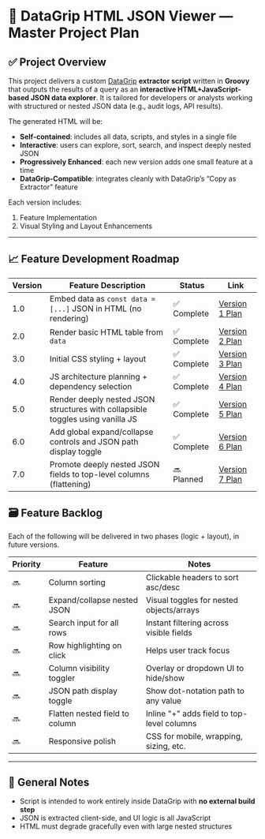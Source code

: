 # 🧩 DataGrip HTML JSON Viewer — Master Project Plan

## ✅ Project Overview

This project delivers a custom [DataGrip](https://www.jetbrains.com/datagrip/) **extractor script** written in **Groovy** that outputs the results of a query as an **interactive HTML+JavaScript-based JSON data explorer**. It is tailored for developers or analysts working with structured or nested JSON data (e.g., audit logs, API results).

The generated HTML will be:
- **Self-contained**: includes all data, scripts, and styles in a single file
- **Interactive**: users can explore, sort, search, and inspect deeply nested JSON
- **Progressively Enhanced**: each new version adds one small feature at a time
- **DataGrip-Compatible**: integrates cleanly with DataGrip’s “Copy as Extractor” feature

Each version includes:
1. Feature Implementation
2. Visual Styling and Layout Enhancements

---


## 📈 Feature Development Roadmap

| Version | Feature Description                         | Status   | Link |
|---------|----------------------------------------------|----------|------|
| 1.0     | Embed data as `const data = [...]` JSON in HTML (no rendering) | ✅ Complete | [Version 1 Plan](version_1.md) |
| 2.0     | Render basic HTML table from `data`          | ✅ Complete | [Version 2 Plan](version_2.md) |
| 3.0     | Initial CSS styling + layout                 | ✅ Complete | [Version 3 Plan](version_3.md) |
| 4.0     | JS architecture planning + dependency selection | ✅ Complete | [Version 4 Plan](version_4.md) |
| 5.0     | Render deeply nested JSON structures with collapsible toggles using vanilla JS | ✅ Complete | [Version 5 Plan](version_5.md) |
| 6.0     | Add global expand/collapse controls and JSON path display toggle | ✅ Complete | [Version 6 Plan](version_6.md) |
| 7.0     | Promote deeply nested JSON fields to top-level columns (flattening) | 🔜 Planned | [Version 7 Plan](version_7.md) |


## 🗃️ Feature Backlog

Each of the following will be delivered in two phases (logic + layout), in future versions.

| Priority | Feature                        | Notes |
|----------|--------------------------------|-------|
| 🔜       | Column sorting                 | Clickable headers to sort asc/desc |
| 🔜       | Expand/collapse nested JSON    | Visual toggles for nested objects/arrays |
| 🔜       | Search input for all rows      | Instant filtering across visible fields |
| 🔜       | Row highlighting on click      | Helps user track focus |
| 🔜       | Column visibility toggler      | Overlay or dropdown UI to hide/show |
| 🔜       | JSON path display toggle       | Show dot-notation path to any value |
| 🔜       | Flatten nested field to column | Inline "+" adds field to top-level columns |
| 🔜       | Responsive polish              | CSS for mobile, wrapping, sizing, etc. |

---

## 🧠 General Notes

- Script is intended to work entirely inside DataGrip with **no external build step**
- JSON is extracted client-side, and UI logic is all JavaScript
- HTML must degrade gracefully even with large nested structures
